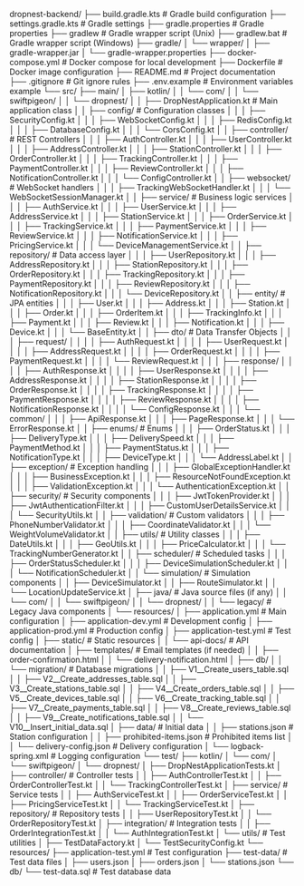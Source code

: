 dropnest-backend/
├── build.gradle.kts                          # Gradle build configuration
├── settings.gradle.kts                       # Gradle settings
├── gradle.properties                         # Gradle properties
├── gradlew                                   # Gradle wrapper script (Unix)
├── gradlew.bat                              # Gradle wrapper script (Windows)
├── gradle/
│   └── wrapper/
│       ├── gradle-wrapper.jar
│       └── gradle-wrapper.properties
├── docker-compose.yml                        # Docker compose for local development
├── Dockerfile                               # Docker image configuration
├── README.md                                # Project documentation
├── .gitignore                              # Git ignore rules
├── .env.example                            # Environment variables example
└── src/
    ├── main/
    │   ├── kotlin/
    │   │   └── com/
    │   │       └── swiftpigeon/
    │   │           └── dropnest/
    │   │               ├── DropNestApplication.kt              # Main application class
    │   │               ├── config/                            # Configuration classes
    │   │               │   ├── SecurityConfig.kt
    │   │               │   ├── WebSocketConfig.kt
    │   │               │   ├── RedisConfig.kt
    │   │               │   ├── DatabaseConfig.kt
    │   │               │   └── CorsConfig.kt
    │   │               ├── controller/                        # REST Controllers
    │   │               │   ├── AuthController.kt
    │   │               │   ├── UserController.kt
    │   │               │   ├── AddressController.kt
    │   │               │   ├── StationController.kt
    │   │               │   ├── OrderController.kt
    │   │               │   ├── TrackingController.kt
    │   │               │   ├── PaymentController.kt
    │   │               │   ├── ReviewController.kt
    │   │               │   ├── NotificationController.kt
    │   │               │   └── ConfigController.kt
    │   │               ├── websocket/                         # WebSocket handlers
    │   │               │   ├── TrackingWebSocketHandler.kt
    │   │               │   └── WebSocketSessionManager.kt
    │   │               ├── service/                           # Business logic services
    │   │               │   ├── AuthService.kt
    │   │               │   ├── UserService.kt
    │   │               │   ├── AddressService.kt
    │   │               │   ├── StationService.kt
    │   │               │   ├── OrderService.kt
    │   │               │   ├── TrackingService.kt
    │   │               │   ├── PaymentService.kt
    │   │               │   ├── ReviewService.kt
    │   │               │   ├── NotificationService.kt
    │   │               │   ├── PricingService.kt
    │   │               │   └── DeviceManagementService.kt
    │   │               ├── repository/                        # Data access layer
    │   │               │   ├── UserRepository.kt
    │   │               │   ├── AddressRepository.kt
    │   │               │   ├── StationRepository.kt
    │   │               │   ├── OrderRepository.kt
    │   │               │   ├── TrackingRepository.kt
    │   │               │   ├── PaymentRepository.kt
    │   │               │   ├── ReviewRepository.kt
    │   │               │   ├── NotificationRepository.kt
    │   │               │   └── DeviceRepository.kt
    │   │               ├── entity/                            # JPA entities
    │   │               │   ├── User.kt
    │   │               │   ├── Address.kt
    │   │               │   ├── Station.kt
    │   │               │   ├── Order.kt
    │   │               │   ├── OrderItem.kt
    │   │               │   ├── TrackingInfo.kt
    │   │               │   ├── Payment.kt
    │   │               │   ├── Review.kt
    │   │               │   ├── Notification.kt
    │   │               │   ├── Device.kt
    │   │               │   └── BaseEntity.kt
    │   │               ├── dto/                               # Data Transfer Objects
    │   │               │   ├── request/
    │   │               │   │   ├── AuthRequest.kt
    │   │               │   │   ├── UserRequest.kt
    │   │               │   │   ├── AddressRequest.kt
    │   │               │   │   ├── OrderRequest.kt
    │   │               │   │   ├── PaymentRequest.kt
    │   │               │   │   └── ReviewRequest.kt
    │   │               │   ├── response/
    │   │               │   │   ├── AuthResponse.kt
    │   │               │   │   ├── UserResponse.kt
    │   │               │   │   ├── AddressResponse.kt
    │   │               │   │   ├── StationResponse.kt
    │   │               │   │   ├── OrderResponse.kt
    │   │               │   │   ├── TrackingResponse.kt
    │   │               │   │   ├── PaymentResponse.kt
    │   │               │   │   ├── ReviewResponse.kt
    │   │               │   │   ├── NotificationResponse.kt
    │   │               │   │   └── ConfigResponse.kt
    │   │               │   └── common/
    │   │               │       ├── ApiResponse.kt
    │   │               │       ├── PageResponse.kt
    │   │               │       └── ErrorResponse.kt
    │   │               ├── enums/                             # Enums
    │   │               │   ├── OrderStatus.kt
    │   │               │   ├── DeliveryType.kt
    │   │               │   ├── DeliverySpeed.kt
    │   │               │   ├── PaymentMethod.kt
    │   │               │   ├── PaymentStatus.kt
    │   │               │   ├── NotificationType.kt
    │   │               │   ├── DeviceType.kt
    │   │               │   └── AddressLabel.kt
    │   │               ├── exception/                         # Exception handling
    │   │               │   ├── GlobalExceptionHandler.kt
    │   │               │   ├── BusinessException.kt
    │   │               │   ├── ResourceNotFoundException.kt
    │   │               │   ├── ValidationException.kt
    │   │               │   └── AuthenticationException.kt
    │   │               ├── security/                          # Security components
    │   │               │   ├── JwtTokenProvider.kt
    │   │               │   ├── JwtAuthenticationFilter.kt
    │   │               │   ├── CustomUserDetailsService.kt
    │   │               │   └── SecurityUtils.kt
    │   │               ├── validation/                        # Custom validators
    │   │               │   ├── PhoneNumberValidator.kt
    │   │               │   ├── CoordinateValidator.kt
    │   │               │   └── WeightVolumeValidator.kt
    │   │               ├── utils/                             # Utility classes
    │   │               │   ├── DateUtils.kt
    │   │               │   ├── GeoUtils.kt
    │   │               │   ├── PriceCalculator.kt
    │   │               │   └── TrackingNumberGenerator.kt
    │   │               ├── scheduler/                         # Scheduled tasks
    │   │               │   ├── OrderStatusScheduler.kt
    │   │               │   ├── DeviceSimulationScheduler.kt
    │   │               │   └── NotificationScheduler.kt
    │   │               └── simulation/                        # Simulation components
    │   │                   ├── DeviceSimulator.kt
    │   │                   ├── RouteSimulator.kt
    │   │                   └── LocationUpdateService.kt
    │   ├── java/                                             # Java source files (if any)
    │   │   └── com/
    │   │       └── swiftpigeon/
    │   │           └── dropnest/
    │   │               └── legacy/                           # Legacy Java components
    │   └── resources/
    │       ├── application.yml                              # Main configuration
    │       ├── application-dev.yml                          # Development config
    │       ├── application-prod.yml                         # Production config
    │       ├── application-test.yml                         # Test config
    │       ├── static/                                      # Static resources
    │       │   └── api-docs/                               # API documentation
    │       ├── templates/                                   # Email templates (if needed)
    │       │   ├── order-confirmation.html
    │       │   └── delivery-notification.html
    │       ├── db/
    │       │   └── migration/                               # Database migrations
    │       │       ├── V1__Create_users_table.sql
    │       │       ├── V2__Create_addresses_table.sql
    │       │       ├── V3__Create_stations_table.sql
    │       │       ├── V4__Create_orders_table.sql
    │       │       ├── V5__Create_devices_table.sql
    │       │       ├── V6__Create_tracking_table.sql
    │       │       ├── V7__Create_payments_table.sql
    │       │       ├── V8__Create_reviews_table.sql
    │       │       ├── V9__Create_notifications_table.sql
    │       │       └── V10__Insert_initial_data.sql
    │       ├── data/                                        # Initial data
    │       │   ├── stations.json                           # Station configuration
    │       │   ├── prohibited-items.json                   # Prohibited items list
    │       │   └── delivery-config.json                    # Delivery configuration
    │       └── logback-spring.xml                          # Logging configuration
    └── test/
        ├── kotlin/
        │   └── com/
        │       └── swiftpigeon/
        │           └── dropnest/
        │               ├── DropNestApplicationTests.kt
        │               ├── controller/                      # Controller tests
        │               │   ├── AuthControllerTest.kt
        │               │   ├── OrderControllerTest.kt
        │               │   └── TrackingControllerTest.kt
        │               ├── service/                         # Service tests
        │               │   ├── AuthServiceTest.kt
        │               │   ├── OrderServiceTest.kt
        │               │   ├── PricingServiceTest.kt
        │               │   └── TrackingServiceTest.kt
        │               ├── repository/                      # Repository tests
        │               │   ├── UserRepositoryTest.kt
        │               │   └── OrderRepositoryTest.kt
        │               ├── integration/                     # Integration tests
        │               │   ├── OrderIntegrationTest.kt
        │               │   └── AuthIntegrationTest.kt
        │               └── utils/                           # Test utilities
        │                   ├── TestDataFactory.kt
        │                   └── TestSecurityConfig.kt
        └── resources/
            ├── application-test.yml                        # Test configuration
            ├── test-data/                                  # Test data files
            │   ├── users.json
            │   ├── orders.json
            │   └── stations.json
            └── db/
                └── test-data.sql                           # Test database data